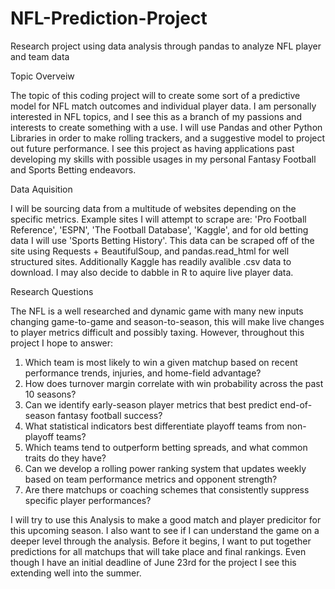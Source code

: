 # NFL-Prediction-Project
Research project using data analysis through pandas to analyze NFL player and team data

Topic Overveiw

The topic of this coding project will to create some sort of a predictive model for NFL match outcomes and individual player data. I am personally interested in NFL topics, and I see this as a branch of my passions and interests to create something with a use. I will use Pandas and other Python Libraries in order to make rolling trackers, and a suggestive model to project out future performance. I see this project as having applications past developing my skills with possible usages in my personal Fantasy Football and Sports Betting endeavors. 

Data Aquisition

I will be sourcing data from a multitude of websites depending on the specific metrics. Example sites I will attempt to scrape are: 'Pro Football Reference', 'ESPN', 'The Football Database', 'Kaggle', and for old betting data I will use 'Sports Betting History'. This data can be scraped off of the site using Requests + BeautifulSoup, and pandas.read_html for well structured sites. Additionally Kaggle has readily avalible .csv data to download. I may also decide to dabble in R to aquire live player data. 

Research Questions

The NFL is a well researched and dynamic game with many new inputs changing game-to-game and season-to-season, this will make live changes to player metrics difficult and possibly taxing. However, throughout this project I hope to answer: 
1. Which team is most likely to win a given matchup based on recent performance trends, injuries, and home-field advantage?
2. How does turnover margin correlate with win probability across the past 10 seasons?
3. Can we identify early-season player metrics that best predict end-of-season fantasy football success?
4. What statistical indicators best differentiate playoff teams from non-playoff teams?
5. Which teams tend to outperform betting spreads, and what common traits do they have?
6. Can we develop a rolling power ranking system that updates weekly based on team performance metrics and opponent strength?
7. Are there matchups or coaching schemes that consistently suppress specific player performances?

I will try to use this Analysis to make a good match and player predicitor for this upcoming season. I also want to see if I can understand the game on a deeper level through the analysis. Before it begins, I want to put together predictions for all matchups that will take place and final rankings. Even though I have an initial deadline of June 23rd for the project I see this extending well into the summer. 

